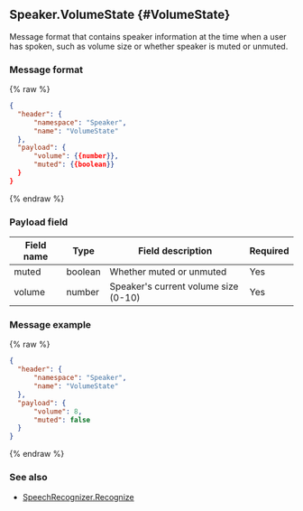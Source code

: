 ## Speaker.VolumeState {#VolumeState}
Message format that contains speaker information at the time when a user has spoken, such as volume size or whether speaker is muted or unmuted.

### Message format
{% raw %}
```json
{
  "header": {
      "namespace": "Speaker",
      "name": "VolumeState"
  },
  "payload": {
      "volume": {{number}},
      "muted": {{boolean}}
  }
}
```
{% endraw %}

### Payload field

| Field name       | Type    | Field description                     | Required |
|---------------|---------|-----------------------------|---------|
| muted         | boolean | Whether muted or unmuted                    | Yes     |
| volume        | number  | Speaker's current volume size (0-10)     | Yes     |

### Message example
{% raw %}
```json
{
  "header": {
      "namespace": "Speaker",
      "name": "VolumeState"
  },
  "payload": {
      "volume": 8,
      "muted": false
  }
}
```
{% endraw %}

### See also
* [SpeechRecognizer.Recognize](/CIC/References/APIs/SpeechRecognizer.md#recognize-event)